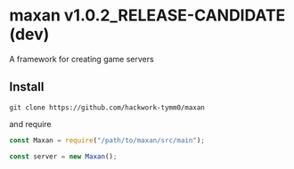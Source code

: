 # maxan v1.0.2_RELEASE-CANDIDATE (dev)
A framework for creating game servers

## Install
```
git clone https://github.com/hackwork-tymm0/maxan
```

and require

```js
const Maxan = require("/path/to/maxan/src/main");

const server = new Maxan();
```
